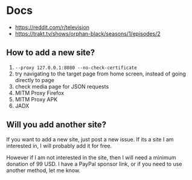 # Docs

- https://reddit.com/r/television
- https://trakt.tv/shows/orphan-black/seasons/1/episodes/2

## How to add a new site?

1. `--proxy 127.0.0.1:8080 --no-check-certificate`
2. try navigating to the target page from home screen, instead of going directly
   to page
3. check media page for JSON requests
4. MITM Proxy Firefox
5. MITM Proxy APK
6. JADX

## Will you add another site?

If you want to add a new site, just post a new issue. If its a site I am
interested in, I will probably add it for free.

However if I am not interested in the site, then I will need a minimum donation
of 99 USD. I have a PayPal sponsor link, or if you need to use another method,
let me know.
